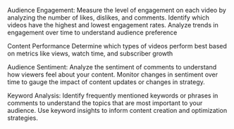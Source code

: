 Audience Engagement:
    Measure the level of engagement on each video by analyzing the number of likes, dislikes, and comments.
    Identify which videos have the highest and lowest engagement rates.
    Analyze trends in engagement over time to understand audience preference

Content Performance
    Determine which types of videos perform best based on metrics like views, watch time, and subscriber growth

Audience Sentiment:
    Analyze the sentiment of comments to understand how viewers feel about your content.
    Monitor changes in sentiment over time to gauge the impact of content updates or changes in strategy.

Keyword Analysis:
    Identify frequently mentioned keywords or phrases in comments to understand the topics that are most important to your audience.
    Use keyword insights to inform content creation and optimization strategies.






